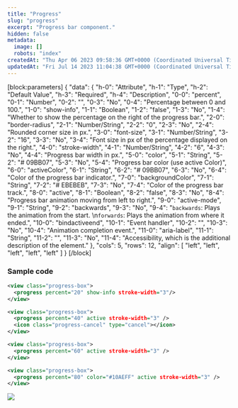 ```yaml
---
title: "Progress"
slug: "progress"
excerpt: "Progress bar component."
hidden: false
metadata: 
  image: []
  robots: "index"
createdAt: "Thu Apr 06 2023 09:58:36 GMT+0000 (Coordinated Universal Time)"
updatedAt: "Fri Jul 14 2023 11:04:38 GMT+0000 (Coordinated Universal Time)"
---
```

[block:parameters]
{
  "data": {
    "h-0": "Attribute",
    "h-1": "Type",
    "h-2": "Default Value",
    "h-3": "Required",
    "h-4": "Description",
    "0-0": "percent",
    "0-1": "Number",
    "0-2": "",
    "0-3": "No",
    "0-4": "Percentage between 0 and 100.",
    "1-0": "show-info",
    "1-1": "Boolean",
    "1-2": "false",
    "1-3": "No",
    "1-4": "Whether to show the percentage on the right of the progress bar.",
    "2-0": "border-radius",
    "2-1": "Number/String",
    "2-2": "0",
    "2-3": "No",
    "2-4": "Rounded corner size in px.",
    "3-0": "font-size",
    "3-1": "Number/String",
    "3-2": "16",
    "3-3": "No",
    "3-4": "Font size in px of the percentage displayed on the right.",
    "4-0": "stroke-width",
    "4-1": "Number/String",
    "4-2": "6",
    "4-3": "No",
    "4-4": "Progress bar width in px.",
    "5-0": "color",
    "5-1": "String",
    "5-2": "# 09BB07",
    "5-3": "No",
    "5-4": "Progress bar color (use active Color)",
    "6-0": "activeColor",
    "6-1": "String",
    "6-2": "# 09BB07",
    "6-3": "No",
    "6-4": "Color of the progress bar indicator.",
    "7-0": "backgroundColor",
    "7-1": "String",
    "7-2": "# EBEBEB",
    "7-3": "No",
    "7-4": "Color of the progress bar track.",
    "8-0": "active",
    "8-1": "Boolean",
    "8-2": "false",
    "8-3": "No",
    "8-4": "Progress bar animation moving from left to right.",
    "9-0": "active-mode",
    "9-1": "String",
    "9-2": "backwards",
    "9-3": "No",
    "9-4": "`backwards`: Plays the animation from the start.  \n`forwards`: Plays the animation from where it ended.",
    "10-0": "bindactiveend",
    "10-1": "Event handler",
    "10-2": "",
    "10-3": "No",
    "10-4": "Animation completion event.",
    "11-0": "aria-label",
    "11-1": "String",
    "11-2": "",
    "11-3": "No",
    "11-4": "Accessibility, which is the additional description of the element."
  },
  "cols": 5,
  "rows": 12,
  "align": [
    "left",
    "left",
    "left",
    "left",
    "left"
  ]
}
[/block]


### Sample code

```xml WXML
<view class="progress-box">
  <progress percent="20" show-info stroke-width="3"/>
</view>

<view class="progress-box">
  <progress percent="40" active stroke-width="3" />
  <icon class="progress-cancel" type="cancel"></icon>
</view>

<view class="progress-box">
  <progress percent="60" active stroke-width="3" />
</view>

<view class="progress-box">
  <progress percent="80" color="#10AEFF" active stroke-width="3" />
</view>
```

![](https://files.readme.io/78fb0ac-Screenshot_2023-06-13_at_11.41.31_AM.png)
